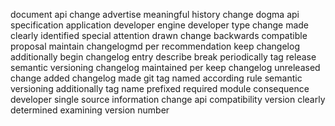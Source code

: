 document api change advertise meaningful history change dogma api specification application developer engine developer type change made clearly identified special attention drawn change backwards compatible proposal maintain changelogmd per recommendation keep changelog additionally begin changelog entry describe break periodically tag release semantic versioning changelog maintained per keep changelog unreleased change added changelog made git tag named according rule semantic versioning additionally tag name prefixed required module consequence developer single source information change api compatibility version clearly determined examining version number